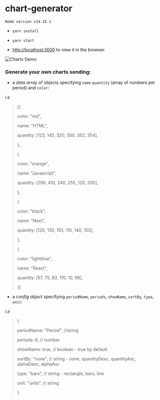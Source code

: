 # chart-generator

`Node version v14.15.1`

- `yarn install`

- `yarn start`

- [http://localhost:3000](http://localhost:3000) to view it in the browser.

![Charts Demo](/images/chart-generator-demo.gif)

### Generate your own charts sending:

- a _data array_ of objects specifying `name` `quantity` (array of numbers per period) and `color`:

*i.e*

> [{
>
> color: "red",
>
> name: "HTML",
>
> quantity: [123, 145, 320, 350, 352, 354],
>
> },
>
> {
>
> color: "orange",
>
> name: "Javascript",
>
> quantity: [290, 410, 240, 255, 120, 300],
>
> },
>
> {
>
> color: "black",
>
> name: "Next",
>
> quantity: [120, 130, 155, 110, 140, 150],
>
> },
>
> {
>
> color: "lightblue",
>
> name: "React",
>
> quantity: [57, 75, 83, 110, 10, 99],
>
> }]

- a _config object_ specifying `periodName`, `periods`, `showName`, `sortBy`, `type`, `unit`:

*i.e*

> {
>
> periodName: "Period", //string
>
> periods: 6, // number
>
> showName: true, // boolean - true by default
>
> sortBy: "none", // string - none, quantityDesc, quantityAsc, alphaDesc, alphaAsc
>
> type: "bars", // string - rectangle, bars, line
>
> unit: "units", // string
>
> }
